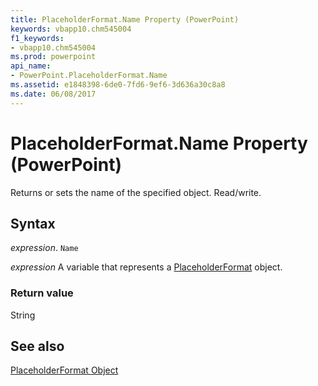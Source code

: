 ```yaml
---
title: PlaceholderFormat.Name Property (PowerPoint)
keywords: vbapp10.chm545004
f1_keywords:
- vbapp10.chm545004
ms.prod: powerpoint
api_name:
- PowerPoint.PlaceholderFormat.Name
ms.assetid: e1848398-6de0-7fd6-9ef6-3d636a30c8a8
ms.date: 06/08/2017
---
```



# PlaceholderFormat.Name Property (PowerPoint)

Returns or sets the name of the specified object. Read/write.


## Syntax

 _expression_. `Name`

 _expression_ A variable that represents a [PlaceholderFormat](./PowerPoint.PlaceholderFormat.md) object.


### Return value

String


## See also


[PlaceholderFormat Object](PowerPoint.PlaceholderFormat.md)

